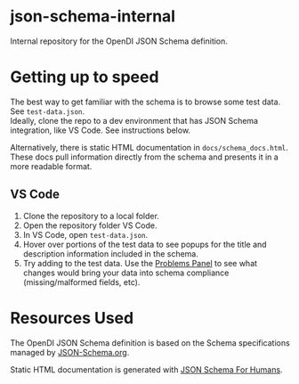 # json-schema-internal
Internal repository for the OpenDI JSON Schema definition.

# Getting up to speed

The best way to get familiar with the schema is to browse some test data. See `test-data.json`.  
Ideally, clone the repo to a dev environment that has JSON Schema integration, like VS Code. See instructions below.

Alternatively, there is static HTML documentation in `docs/schema_docs.html`.  
These docs pull information directly from the schema and presents it in a more readable format. 

## VS Code

1. Clone the repository to a local folder.
2. Open the repository folder VS Code.
3. In VS Code, open `test-data.json`.
4. Hover over portions of the test data to see popups for the title and description information included in the schema.
5. Try adding to the test data. Use the [Problems Panel](https://code.visualstudio.com/docs/editor/editingevolved#_errors-warnings) to see what changes would bring your data into schema compliance (missing/malformed fields, etc).

# Resources Used

The OpenDI JSON Schema definition is based on the Schema specifications managed by [JSON-Schema.org](https://json-schema.org/).

Static HTML documentation is generated with [JSON Schema For Humans](https://github.com/coveooss/json-schema-for-humans).
